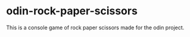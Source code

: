 # odin-rock-paper-scissors

This is a console game of rock paper scissors made for the odin project.
